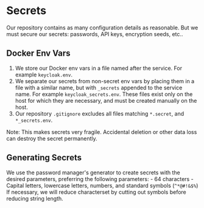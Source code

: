 # Secrets
Our repository contains as many configuration details as reasonable. But we must secure our secrets: passwords, API keys, encryption seeds, etc..  

## Docker Env Vars
1. We store our Docker env vars in a file named after the service. For example `keycloak.env`. 
2. We separate our secrets from non-secret env vars by placing them in a file with a similar name, but with `_secrets` appended to the service name. For example `keycloak_secrets.env`. These files exist only on the host for which they are necessary, and must be created manually on the host. 
3. Our repository `.gitignore` excludes all files matching `*.secret`, and `*_secrets.env`. 

Note: This makes secrets very fragile. Accidental deletion or other data loss can destroy the secret permanently.

## Generating Secrets
We use the password manager's generator to create secrets with the desired parameters, preferring the following parameters:
    - 64 characters
    - Capital letters, lowercase letters, numbers, and standard symbols (`^*@#!&$%`)
If necessary, we will reduce characterset by cutting out symbols before reducing string length.
